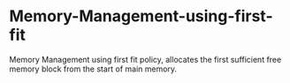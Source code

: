# Memory-Management-using-first-fit
Memory Management using first fit policy, allocates the first sufficient free memory block from the start of main memory.
